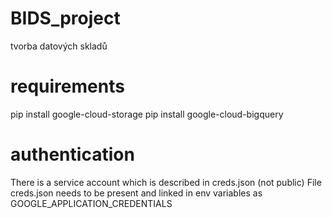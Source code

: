 # BIDS_project
tvorba datových skladů 

# requirements
pip install google-cloud-storage
pip install google-cloud-bigquery

# authentication
There is a service account which is described in creds.json (not public)
File creds.json needs to be present and linked in env variables as GOOGLE_APPLICATION_CREDENTIALS
